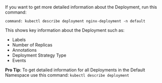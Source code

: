 If you want to get more detailed information about the Deployment, run this command:

```terminal:execute
command: kubectl describe deployment nginx-deployment -n default
```

This shows key information about the Deployment such as:

- Labels
- Number of Replicas
- Annotations
- Deployment Strategy Type
- Events

**Pro Tip**:
To get detailed information for all Deployments in the Default Namespace use this command: `kubectl describe deployment`
